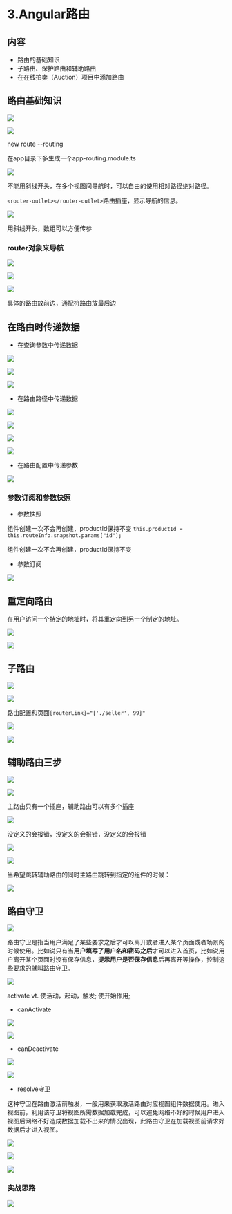 # 3.Angular路由

## 内容

* 路由的基础知识
* 子路由、保护路由和辅助路由
* 在在线拍卖（Auction）项目中添加路由

## 路由基础知识

![](../.gitbook/assets/360截图20178018195933485.jpg)

![](../.gitbook/assets/360截图20171018200436473.jpg)

new route --routing

在app目录下多生成一个app-routing.module.ts

![](../.gitbook/assets/360截图20171019093007537.jpg)

不能用斜线开头，在多个视图间导航时，可以自由的使用相对路径绝对路径。

`<router-outlet></router-outlet>`路由插座，显示导航的信息。

![](../.gitbook/assets/360截图20171019094006842.jpg)

用斜线开头，数组可以方便传参

### router对象来导航

![](../.gitbook/assets/360截图20171019095232439.jpg)

![](../.gitbook/assets/360截图20171019095219455.jpg)

![](../.gitbook/assets/360截图20171019095933637.jpg)

具体的路由放前边，通配符路由放最后边

## 在路由时传递数据

* 在查询参数中传递数据

![](../.gitbook/assets/360截图20171019100608600.jpg)

![](../.gitbook/assets/360截图20171019102816392.jpg)

![](../.gitbook/assets/360截图20171019102617090.jpg)

* 在路由路径中传递数据

![](../.gitbook/assets/360截图20171019100658352.jpg)

![](../.gitbook/assets/360截图20171019104614129.jpg)

![](../.gitbook/assets/360截图20171019104644253.jpg)

![](../.gitbook/assets/360截图20171019104544697.jpg)

* 在路由配置中传递参数

![](../.gitbook/assets/360截图20171019100743097.jpg)

### 参数订阅和参数快照

* 参数快照

组件创建一次不会再创建，productId保持不变 `this.productId = this.routeInfo.snapshot.params["id"];`

组件创建一次不会再创建，productId保持不变

* 参数订阅

![](../.gitbook/assets/360截图20171019111344147.jpg)

## 重定向路由

在用户访问一个特定的地址时，将其重定向到另一个制定的地址。

![](../.gitbook/assets/360截图20171019112101497.jpg)

![](../.gitbook/assets/360截图20171019112606784.jpg)

## 子路由

![](../.gitbook/assets/360截图20171019112845942.jpg)

![](../.gitbook/assets/360截图20171019132005346.jpg)

路由配置和页面`[routerLink]="['./seller', 99]"`

![](../.gitbook/assets/360截图20171019135227514.jpg)

![](../.gitbook/assets/360截图20171019135207178.jpg)

## 辅助路由三步

![](../.gitbook/assets/360截图20171019140519276.jpg)

![](../.gitbook/assets/360截图20171019135941839.jpg)

主路由只有一个插座，辅助路由可以有多个插座

![](../.gitbook/assets/360截图20171019144607643.jpg)

没定义的会报错，没定义的会报错，没定义的会报错

![](../.gitbook/assets/360截图20171019153136431.jpg)

![](../.gitbook/assets/360截图20171019153204079.jpg)

当希望跳转辅助路由的同时主路由跳转到指定的组件的时候：

![](../.gitbook/assets/360截图20171019154840318.jpg)

## 路由守卫

![](../.gitbook/assets/360截图20171030213535275.jpg)

路由守卫是指当用户满足了某些要求之后才可以离开或者进入某个页面或者场景的时候使用。比如说只有当**用户填写了用户名和密码之后**才可以进入首页，比如说用户离开某个页面时没有保存信息，**提示用户是否保存信息**后再离开等操作，控制这些要求的就叫路由守卫。

![](../.gitbook/assets/360sdf20171019155447997.jpg)

activate vt. 使活动，起动，触发; 使开始作用;

* canActivate

![](../.gitbook/assets/360截图20171019163821020.jpg)

![](../.gitbook/assets/360截图20171019182201744.jpg)

* canDeactivate

![](../.gitbook/assets/360截图20171019182349519.jpg)

![](../.gitbook/assets/360截图20171019182231904.jpg)

* resolve守卫

这种守卫在路由激活前触发，一般用来获取激活路由对应视图组件数据使用。进入视图前，利用该守卫将视图所需数据加载完成，可以避免网络不好的时候用户进入视图后网络不好造成数据加载不出来的情况出现，此路由守卫在加载视图前请求好数据后才进入视图。

![](../.gitbook/assets/360截图20171020153004125.jpg)

![](../.gitbook/assets/360截图20171020152856812.jpg)

![](../.gitbook/assets/360截图20171020153146684.jpg)

### 实战思路

![](../.gitbook/assets/360截图20171020153445851.jpg)

